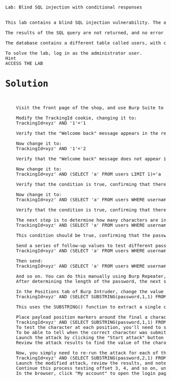 <pre>Lab: Blind SQL injection with conditional responses


This lab contains a blind SQL injection vulnerability. The application uses a tracking cookie for analytics, and performs a SQL query containing the value of the submitted cookie.

The results of the SQL query are not returned, and no error messages are displayed. But the application includes a "Welcome back" message in the page if the query returns any rows.

The database contains a different table called users, with columns called username and password. You need to exploit the blind SQL injection vulnerability to find out the password of the administrator user.

To solve the lab, log in as the administrator user.
Hint
ACCESS THE LAB
<h1>Solution</h1>

    Visit the front page of the shop, and use Burp Suite to intercept and modify the request containing the TrackingId cookie. For simplicity, let's say the original value of the cookie is TrackingId=xyz.

    Modify the TrackingId cookie, changing it to:
    TrackingId=xyz' AND '1'='1

    Verify that the "Welcome back" message appears in the response.

    Now change it to:
    TrackingId=xyz' AND '1'='2

    Verify that the "Welcome back" message does not appear in the response. This demonstrates how you can test a single boolean condition and infer the result.

    Now change it to:
    TrackingId=xyz' AND (SELECT 'a' FROM users LIMIT 1)='a

    Verify that the condition is true, confirming that there is a table called users.

    Now change it to:
    TrackingId=xyz' AND (SELECT 'a' FROM users WHERE username='administrator')='a

    Verify that the condition is true, confirming that there is a user called administrator.

    The next step is to determine how many characters are in the password of the administrator user. To do this, change the value to:
    TrackingId=xyz' AND (SELECT 'a' FROM users WHERE username='administrator' AND LENGTH(password)>1)='a

    This condition should be true, confirming that the password is greater than 1 character in length.

    Send a series of follow-up values to test different password lengths. Send:
    TrackingId=xyz' AND (SELECT 'a' FROM users WHERE username='administrator' AND LENGTH(password)>2)='a

    Then send:
    TrackingId=xyz' AND (SELECT 'a' FROM users WHERE username='administrator' AND LENGTH(password)>3)='a

    And so on. You can do this manually using Burp Repeater, since the length is likely to be short. When the condition stops being true (i.e. when the "Welcome back" message disappears), you have determined the length of the password, which is in fact 20 characters long.
    After determining the length of the password, the next step is to test the character at each position to determine its value. This involves a much larger number of requests, so you need to use Burp Intruder. Send the request you are working on to Burp Intruder, using the context menu.

    In the Positions tab of Burp Intruder, change the value of the cookie to:
    TrackingId=xyz' AND (SELECT SUBSTRING(password,1,1) FROM users WHERE username='administrator')='a

    This uses the SUBSTRING() function to extract a single character from the password, and test it against a specific value. Our attack will cycle through each position and possible value, testing each one in turn.

    Place payload position markers around the final a character in the cookie value. To do this, select just the a, and click the "Add §" button. You should then see the following as the cookie value (note the payload position markers):
    TrackingId=xyz' AND (SELECT SUBSTRING(password,1,1) FROM users WHERE username='administrator')='§a§
    To test the character at each position, you'll need to send suitable payloads in the payload position that you've defined. You can assume that the password contains only lowercase alphanumeric characters. Go to the Payloads tab, check that "Simple list" is selected, and under Payload settings add the payloads in the range a - z and 0 - 9. You can select these easily using the "Add from list" drop-down.
    To be able to tell when the correct character was submitted, you'll need to grep each response for the expression "Welcome back". To do this, go to the Settings tab, and the "Grep - Match" section. Clear any existing entries in the list, and then add the value "Welcome back".
    Launch the attack by clicking the "Start attack" button or selecting "Start attack" from the Intruder menu.
    Review the attack results to find the value of the character at the first position. You should see a column in the results called "Welcome back". One of the rows should have a tick in this column. The payload showing for that row is the value of the character at the first position.

    Now, you simply need to re-run the attack for each of the other character positions in the password, to determine their value. To do this, go back to the main Burp window, and the Positions tab of Burp Intruder, and change the specified offset from 1 to 2. You should then see the following as the cookie value:
    TrackingId=xyz' AND (SELECT SUBSTRING(password,2,1) FROM users WHERE username='administrator')='a
    Launch the modified attack, review the results, and note the character at the second offset.
    Continue this process testing offset 3, 4, and so on, until you have the whole password.
    In the browser, click "My account" to open the login page. Use the password to log in as the administrator user.
</pre>
